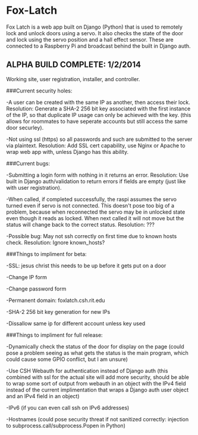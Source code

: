 Fox-Latch
=========

Fox Latch is a web app built on Django (Python) that is used to 
remotely lock and unlock doors using a servo. It also checks the 
state of the door and lock using the servo position and a hall 
effect sensor. These are connected to a Raspberry Pi and broadcast 
behind the built in Django auth.

ALPHA BUILD COMPLETE: 1/2/2014
--------------------------------------------------

Working site, user registration, installer, and controller.


###Current security holes:

  -A user can be created with the same IP as another, then
   access their lock.
   Resolution: Generate a SHA-2 256 bit key associated with
               the first instance of the IP, so that duplicate
               IP usage can only be achieved with the key.
               (this allows for roommates to have seperate
               accounts but still access the same door securley).

  -Not using ssl (https) so all passwords and such are submitted
   to the server via plaintext.
   Resolution: Add SSL cert capability, use Nginx or Apache to
               wrap web app with, unless Django has this ability.


###Current bugs:

  -Submitting a login form with nothing in it returns an error.
   Resolution: Use built in Django auth/validation to return
               errors if fields are empty (just like with user
               registration).

  -When called, if completed successfully, the raspi assumes the
   servo turned even if servo is not connected. This doesn't pose
   too big of a problem, because when reconnected the servo may be
   in unlocked state even though it reads as locked. When next called
   it will not move but the status will change back to the correct
   status.
   Resolution: ???
   
  -Possible bug: May not ssh correctly on first time due to known
   hosts check.
   Resolution: Ignore known_hosts?

   
###Things to impliment for beta:

  -SSL: jesus christ this needs to be up before it gets put on a door

  -Change IP form

  -Change password form

  -Permanent domain: foxlatch.csh.rit.edu

  -SHA-2 256 bit key generation for new IPs

  -Dissallow same ip for different account unless key used


###Things to impliment for full release:

  -Dynamically check the status of the door for display on the page
   (could pose a problem seeing as what gets the status is the main
   program, which could cause some GPIO conflict, but I am unsure)
   
  -Use CSH Webauth for authentication instead of Django auth
   (this combined with ssl for the actual site will add more security,
   should be able to wrap some sort of output from webauth in an object
   with the IPv4 field instead of the current implimentation that wraps
   a Django auth user object and an IPv4 field in an object)

  -IPv6 (if you can even call ssh on IPv6 addresses)
  
  -Hostnames (could pose security threat if not sanitized correctly:
   injection to subprocess.call/subprocess.Popen in Python)
